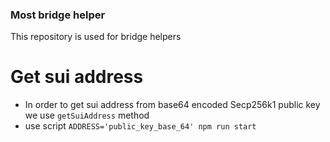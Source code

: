 ### Most bridge helper

This repository is used for bridge helpers

# Get sui address

- In order to get sui address from base64 encoded Secp256k1 public key we use `getSuiAddress` method
- use script `ADDRESS='public_key_base_64' npm run start`
